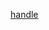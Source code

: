 [handle](https://phanbaokhang0205.github.io/Game-Training/phase-1/basic_game_math_and_physics/rotation_basics/handle/index.html)
